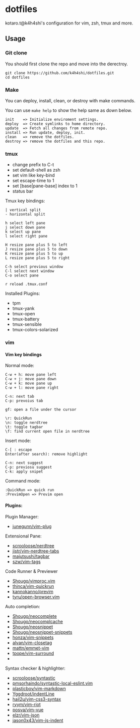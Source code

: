 # dotfiles
kotaro.t@k4h4shi's configuration for vim, zsh, tmux and more.

## Usage

### Git clone
You should first clone the repo and move into the derectroy.
```
git clone https://github.com/k4h4shi/dotfiles.git
cd dotfiles
```

### Make
You can deploy, install, clean, or destroy with make commands.

You can use `make help` to show the help same as down below.

```
init    => Initialize enviroment settings.
deploy  => Create symlinks to home directory.
update  => Fetch all changes from remote repo.
install => Run update, deploy, init.
clean   => remove the dotfiles.
destroy => remove the dotfiles and this repo.
```

### tmux
- change prefix to C-t
- set default-shell as zsh
- set vim like key-bind
- set escape-time to 1
- set [base|pane-base] index to 1
- status bar

Tmux key bindings:

```
| vertical split
- horizontal split

h select left pane
j select down pane
k select up pane
l select right pane

H resize pane plus 5 to left
J resize pane plus 5 to down
K resize pane plus 5 to up
L resize pane plus 5 to right

C-h select previous window
C-l select next window
C-o select pane

r reload .tmux.conf
```

Installed Plugins:
- tpm
- tmux-yank
- tmux-open
- tmux-battery
- tmux-sensible
- tmux-colors-solarized

### vim

#### Vim key bindings

Normal mode:
```
C-w + h: move pane left
C-w + j: move pane down
C-w + k: move pane up
C-w + l: move pane right

C-n: next tab
C-p: prevoius tab 

gf: open a file under the cursor

\r: QuickRun
\n: toggle nerdtree
\t: toggle tagbar
\f: find current open file in nerdtree
```

Insert mode:
```
C-[ : escape
Enter(after search): remove highlight

C-n: next suggest
C-p: previosu suggest
C-k: apply snipet
```

Command mode:
```
:QuickRun => quick run
:PrevimOpen => Previm open
```

#### Plugins:
Plugin Manager:
- [junegunn/vim-plug](https://github.com/junegunn/vim-plug)

Extensional Pane:
- [scrooloose/nerdtree](https://github.com/scrooloose/nerdtree)
- [jistr/vim-nerdtree-tabs](https://github.com/jistr/vim-nerdtree-tabs)
- [majutsushi/tagbar](https://github.com/majutsushi/tagbar)
- [szw/vim-tags](https://github.com/szw/vim-tags)

Code Runner & Previewer
- [Shougo/vimproc.vim](https://github.com/Shougo/vimproc.vim)
- [thinca/vim-quickrun](https://github.com/thinca/vim-quickrun)
- [kannokanno/previm](https://github.com/kannokanno/previm)
- [tyru/open-browser.vim](https://github.com/tyru/open-browser.vim)

Auto completion:
- [Shougo/neocomplete](https://github.com/Shougo/neocomplete)
- [Shougo/neocomplcache](https://github.com/Shougo/neocomplcache)
- [Shougo/neosnippet](https://github.com/Shougo/neosnippet)
- [Shougo/neosnippet-snippets](https://github.com/Shougo/neosnippet-snippets)
- [honza/vim-snippets](https://github.com/honza/vim-snippets)
- [alvan/vim-closetag](https://github.com/alvan/vim-closetag)
- [mattn/emmet-vim](https://github.com/mattn/emmet-vim)
- [tpope/vim-surround](https://github.com/tpope/vim-surround)
-
Syntax checker & highlighter:
- [scrooloose/syntastic](https://github.com/scrooloose/syntastic)
- [pmsorhaindo/syntastic-local-eslint.vim](https://github.com/pmsorhaindo/syntastic-local-eslint.vim)
- [plasticboy/vim-markdown](https://github.com/plasticboy/vim-markdown)
- [Yggdroot/indentLine](https://github.com/Yggdroot/indentLine)
- [hail2u/vim-css3-syntax](https://github.com/hail2u/vim-css3-syntax)
- [ryym/vim-riot](https://github.com/ryym/vim-riot)
- [posva/vim-vue](https://github.com/posva/vim-vue)
- [elzr/vim-json](https://github.com/elzr/vim-json)
- [jason0x43/vim-js-indent](https://github.com/jason0x43/vim-js-indent)
